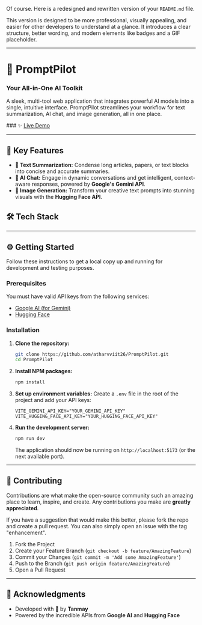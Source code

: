 Of course. Here is a redesigned and rewritten version of your `README.md` file.

This version is designed to be more professional, visually appealing, and easier for other developers to understand at a glance. It introduces a clear structure, better wording, and modern elements like badges and a GIF placeholder.

-----

# 🧠 PromptPilot

### Your All-in-One AI Toolkit

[](https://opensource.org/licenses/MIT)
[](https://reactjs.org/)
[](https://tailwindcss.com/)

A sleek, multi-tool web application that integrates powerful AI models into a single, intuitive interface. PromptPilot streamlines your workflow for text summarization, AI chat, and image generation, all in one place.

 \#\#\# ✨ [Live Demo](https://prompt-pilot-seven.vercel.app/)

-----

## 🚀 Key Features

  * **📄 Text Summarization:** Condense long articles, papers, or text blocks into concise and accurate summaries.
  * **💬 AI Chat:** Engage in dynamic conversations and get intelligent, context-aware responses, powered by **Google's Gemini API**.
  * **🎨 Image Generation:** Transform your creative text prompts into stunning visuals with the **Hugging Face API**.

## 🛠️ Tech Stack

-----

## ⚙️ Getting Started

Follow these instructions to get a local copy up and running for development and testing purposes.

### Prerequisites

You must have valid API keys from the following services:

  * [Google AI (for Gemini)](https://aistudio.google.com/app/apikey)
  * [Hugging Face](https://huggingface.co/settings/tokens)

### Installation

1.  **Clone the repository:**

    ```bash
    git clone https://github.com/atharvviit26/PromptPilot.git
    cd PromptPilot
    ```

2.  **Install NPM packages:**

    ```bash
    npm install
    ```

3.  **Set up environment variables:**
    Create a `.env` file in the root of the project and add your API keys:

    ```env
    VITE_GEMINI_API_KEY="YOUR_GEMINI_API_KEY"
    VITE_HUGGING_FACE_API_KEY="YOUR_HUGGING_FACE_API_KEY"
    ```

4.  **Run the development server:**

    ```bash
    npm run dev
    ```

    The application should now be running on `http://localhost:5173` (or the next available port).

-----

## 🤝 Contributing

Contributions are what make the open-source community such an amazing place to learn, inspire, and create. Any contributions you make are **greatly appreciated**.

If you have a suggestion that would make this better, please fork the repo and create a pull request. You can also simply open an issue with the tag "enhancement".

1.  Fork the Project
2.  Create your Feature Branch (`git checkout -b feature/AmazingFeature`)
3.  Commit your Changes (`git commit -m 'Add some AmazingFeature'`)
4.  Push to the Branch (`git push origin feature/AmazingFeature`)
5.  Open a Pull Request

-----



## 🙌 Acknowledgments

  * Developed with 💖 by **Tanmay**
  * Powered by the incredible APIs from **Google AI** and **Hugging Face**
